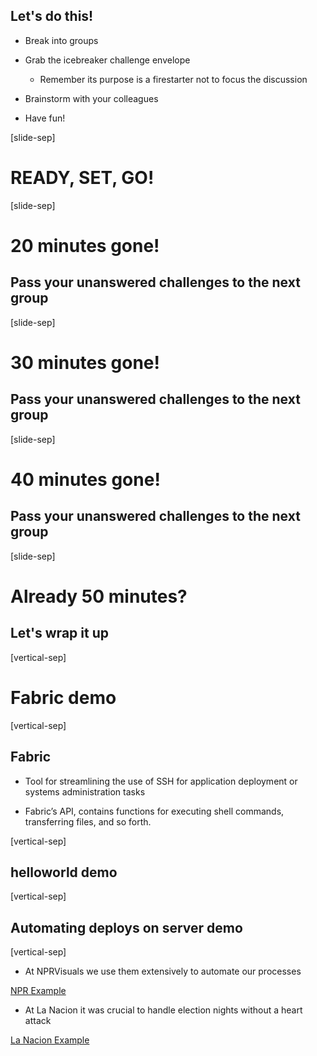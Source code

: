 ## Let's do this!

* Break into groups

* Grab the icebreaker challenge envelope
    * Remember its purpose is a firestarter not to focus the discussion

* Brainstorm with your colleagues

* Have fun!

[slide-sep]

# READY, SET, GO!

[slide-sep]

# 20 minutes gone!

## Pass your unanswered challenges to the next group

[slide-sep]

# 30 minutes gone!

## Pass your unanswered challenges to the next group

[slide-sep]

# 40 minutes gone!

## Pass your unanswered challenges to the next group

[slide-sep]

# Already 50 minutes?

## Let's wrap it up

[vertical-sep]

# Fabric demo

[vertical-sep]

## Fabric

* Tool for streamlining the use of SSH for application deployment or systems administration tasks

* Fabric’s API, contains functions for executing shell commands, transferring files, and so forth.

[vertical-sep]

## helloworld demo

[vertical-sep]

## Automating deploys on server demo

[vertical-sep]

* At NPRVisuals we use them extensively to automate our processes

[NPR Example](https://github.com/nprapps/app-template/tree/master/fabfile)

* At La Nacion it was crucial to handle election nights without a heart attack

[La Nacion Example](https://github.com/lanacioncom/elecciones_2015_arg_ballo_escuelas/tree/master/backend/fabfile)


